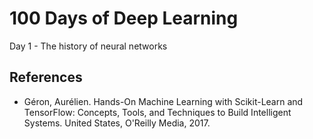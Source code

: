 # 100 Days of Deep Learning

Day 1 - The history of neural networks

## References

* Géron, Aurélien. Hands-On Machine Learning with Scikit-Learn and TensorFlow: Concepts, Tools, and Techniques to Build Intelligent Systems. United States, O'Reilly Media, 2017.
